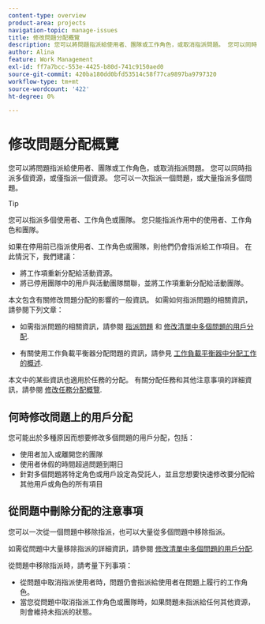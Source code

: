 ```yaml
---
content-type: overview
product-area: projects
navigation-topic: manage-issues
title: 修改問題分配概覽
description: 您可以將問題指派給使用者、團隊或工作角色，或取消指派問題。 您可以同時指派多個資源，或僅指派一個資源。 您可以一次指派一個問題，或大量指派多個問題。
author: Alina
feature: Work Management
exl-id: ff7a7bcc-553e-4425-b80d-741c9150aed0
source-git-commit: 420ba180dd0bfd53514c58f77ca9897ba9797320
workflow-type: tm+mt
source-wordcount: '422'
ht-degree: 0%

---
```


# 修改問題分配概覽

您可以將問題指派給使用者、團隊或工作角色，或取消指派問題。 您可以同時指派多個資源，或僅指派一個資源。 您可以一次指派一個問題，或大量指派多個問題。

>[!TIP]
>
>您可以指派多個使用者、工作角色或團隊。 您只能指派作用中的使用者、工作角色和團隊。
>
>如果在停用前已指派使用者、工作角色或團隊，則他們仍會指派給工作項目。 在此情況下，我們建議：
>
>* 將工作項重新分配給活動資源。
>* 將已停用團隊中的用戶與活動團隊關聯，並將工作項重新分配給活動團隊。


本文包含有關修改問題分配的影響的一般資訊。 如需如何指派問題的相關資訊，請參閱下列文章：

* 如需指派問題的相關資訊，請參閱 [指派問題](../../../manage-work/issues/manage-issues/assign-issues.md) 和 [修改清單中多個問題的用戶分配](../../../manage-work/issues/manage-issues/edit-assignments-for-multiple-issues.md).

* 有關使用工作負載平衡器分配問題的資訊，請參見 [工作負載平衡器中分配工作的概述](../../../resource-mgmt/workload-balancer/assign-work-in-workload-balancer.md).

本文中的某些資訊也適用於任務的分配。 有關分配任務和其他注意事項的詳細資訊，請參閱 [修改任務分配概覽](../../../manage-work/tasks/assign-tasks/modify-task-assignments-overview.md).

## 何時修改問題上的用戶分配

您可能出於多種原因而想要修改多個問題的用戶分配，包括：

* 使用者加入或離開您的團隊
* 使用者休假的時間超過問題到期日
* 針對多個問題將特定角色或用戶設定為受託人，並且您想要快速修改要分配給其他用戶或角色的所有項目

## 從問題中刪除分配的注意事項

您可以一次從一個問題中移除指派，也可以大量從多個問題中移除指派。

如需從問題中大量移除指派的詳細資訊，請參閱 [修改清單中多個問題的用戶分配](../../../manage-work/issues/manage-issues/edit-assignments-for-multiple-issues.md).

從問題中移除指派時，請考量下列事項：

* 從問題中取消指派使用者時，問題仍會指派給使用者在問題上履行的工作角色。
* 當您從問題中取消指派工作角色或團隊時，如果問題未指派給任何其他資源，則會維持未指派的狀態。

